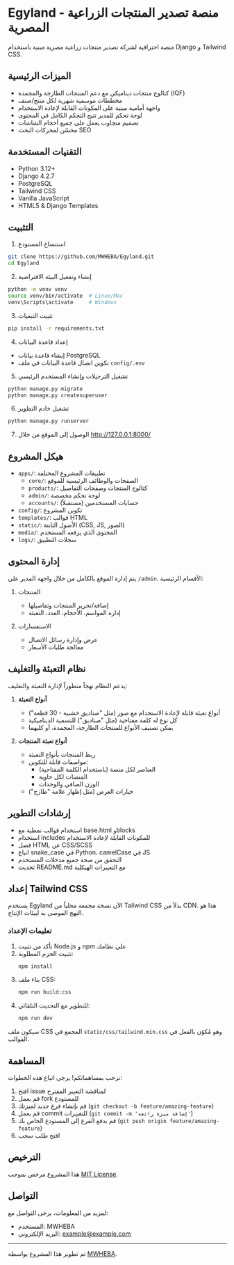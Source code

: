 # Egyland - منصة تصدير المنتجات الزراعية المصرية

منصة احترافية لشركة تصدير منتجات زراعية مصرية مبنية باستخدام Django و Tailwind CSS.

## الميزات الرئيسية

- كتالوج منتجات ديناميكي مع دعم المنتجات الطازجة والمجمدة (IQF)
- مخططات موسمية شهرية لكل منتج/صنف
- واجهة أمامية مبنية على المكونات القابلة لإعادة الاستخدام
- لوحة تحكم للمدير تتيح التحكم الكامل في المحتوى
- تصميم متجاوب يعمل على جميع أحجام الشاشات
- محسّن لمحركات البحث SEO

## التقنيات المستخدمة

- Python 3.12+
- Django 4.2.7
- PostgreSQL
- Tailwind CSS
- Vanilla JavaScript
- HTML5 & Django Templates

## التثبيت

1. استنساخ المستودع
```bash
git clone https://github.com/MWHEBA/Egyland.git
cd Egyland
```

2. إنشاء وتفعيل البيئة الافتراضية
```bash
python -m venv venv
source venv/bin/activate  # Linux/Mac
venv\Scripts\activate     # Windows
```

3. تثبيت التبعيات
```bash
pip install -r requirements.txt
```

4. إعداد قاعدة البيانات
- إنشاء قاعدة بيانات PostgreSQL
- تكوين اتصال قاعدة البيانات في ملف `config/.env`

5. تشغيل الترحيلات وإنشاء المستخدم الرئيسي
```bash
python manage.py migrate
python manage.py createsuperuser
```

6. تشغيل خادم التطوير
```bash
python manage.py runserver
```

7. الوصول إلى الموقع من خلال http://127.0.0.1:8000/

## هيكل المشروع

- `apps/`: تطبيقات المشروع المختلفة
  - `core/`: الصفحات والوظائف الرئيسية للموقع
  - `products/`: كتالوج المنتجات وصفحات التفاصيل
  - `admin/`: لوحة تحكم مخصصة
  - `accounts/`: حسابات المستخدمين (مستقبلاً)
- `config/`: تكوين المشروع
- `templates/`: قوالب HTML
- `static/`: الأصول الثابتة (CSS, JS, الصور)
- `media/`: المحتوى الذي يرفعه المستخدم
- `logs/`: سجلات التطبيق

## إدارة المحتوى

يتم إدارة الموقع بالكامل من خلال واجهة المدير على `/admin`. الأقسام الرئيسية:

1. المنتجات
   - إضافة/تحرير المنتجات وتفاصيلها
   - إدارة المواسم، الأحجام، العدد، التعبئة

2. الاستفسارات
   - عرض وإدارة رسائل الاتصال
   - معالجة طلبات الأسعار

## نظام التعبئة والتغليف

يدعم النظام نهجاً متطوراً لإدارة التعبئة والتغليف:

1. **أنواع التعبئة**
   - أنواع تعبئة قابلة لإعادة الاستخدام مع صور (مثل "صناديق خشبية - 30 قطعة")
   - كل نوع له كلمة مفتاحية (مثل "صناديق") للتسمية الديناميكية
   - يمكن تصنيف الأنواع للمنتجات الطازجة، المجمدة، أو كليهما

2. **أنواع تعبئة المنتجات**
   - ربط المنتجات بأنواع التعبئة
   - مواصفات قابلة للتكوين:
     - العناصر لكل منصة (باستخدام الكلمة المفتاحية)
     - المنصات لكل حاوية
     - الوزن الصافي والوحدات
   - خيارات العرض (مثل إظهار علامة "طازج")

## إرشادات التطوير

- استخدام قوالب نمطية مع base.html وblocks
- استخدام includes للمكونات القابلة لإعادة الاستخدام
- فصل HTML عن CSS/SCSS
- اتباع snake_case في Python، camelCase في JS
- التحقق من صحة جميع مدخلات المستخدم
- تحديث README.md مع التغييرات الهيكلية

## إعداد Tailwind CSS

يستخدم Egyland الآن نسخة مجمعة محلياً من Tailwind CSS بدلاً من CDN. هذا هو النهج الموصى به لبيئات الإنتاج.

### تعليمات الإعداد

1. تأكد من تثبيت Node.js و npm على نظامك
2. تثبيت الحزم المطلوبة:
   ```bash
   npm install
   ```
3. بناء ملف CSS:
   ```bash
   npm run build:css
   ```
4. للتطوير مع التحديث التلقائي:
   ```bash
   npm run dev
   ```

سيكون ملف CSS المجمع في `static/css/tailwind.min.css` وهو مُكوّن بالفعل في القوالب.

## المساهمة

نرحب بمساهماتكم! يرجى اتباع هذه الخطوات:

1. افتح issue لمناقشة التغيير المقترح
2. قم بعمل fork للمستودع
3. قم بإنشاء فرع جديد لميزتك (`git checkout -b feature/amazing-feature`)
4. قم بعمل commit للتغييرات (`git commit -m 'إضافة ميزة رائعة'`)
5. قم بدفع الفرع إلى المستودع الخاص بك (`git push origin feature/amazing-feature`)
6. افتح طلب سحب

## الترخيص

هذا المشروع مرخص بموجب [MIT License](LICENSE).

## التواصل

لمزيد من المعلومات، يرجى التواصل مع:
- المستخدم: MWHEBA
- البريد الإلكتروني: [example@example.com](mailto:example@example.com)

---

تم تطوير هذا المشروع بواسطة [MWHEBA](https://github.com/MWHEBA). 